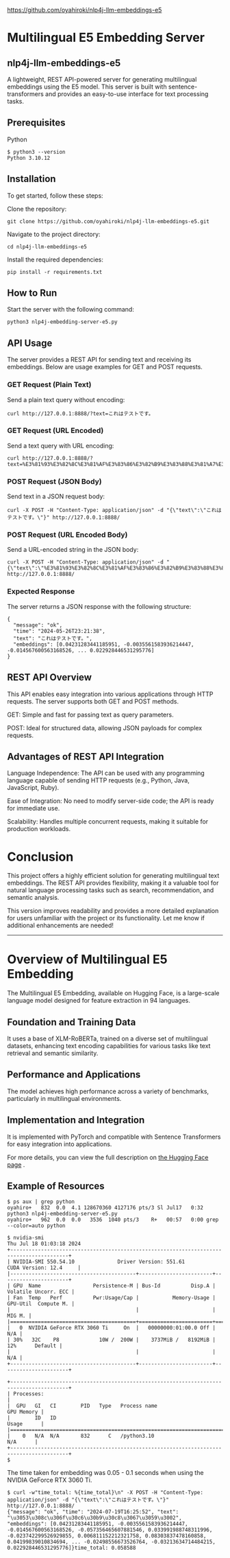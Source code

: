 https://github.com/oyahiroki/nlp4j-llm-embeddings-e5

# Multilingual E5 Embedding Server


## nlp4j-llm-embeddings-e5

A lightweight, REST API-powered server for generating multilingual embeddings using the E5 model. This server is built with sentence-transformers and provides an easy-to-use interface for text processing tasks.

## Prerequisites 

Python

```
$ python3 --version
Python 3.10.12
```


## Installation

To get started, follow these steps:

Clone the repository:

```
git clone https://github.com/oyahiroki/nlp4j-llm-embeddings-e5.git
```

Navigate to the project directory:

```
cd nlp4j-llm-embeddings-e5
```

Install the required dependencies:

```
pip install -r requirements.txt
```

## How to Run

Start the server with the following command:

```
python3 nlp4j-embedding-server-e5.py
```

## API Usage

The server provides a REST API for sending text and receiving its embeddings. Below are usage examples for GET and POST requests.

### GET Request (Plain Text)

Send a plain text query without encoding:

```
curl http://127.0.0.1:8888/?text=これはテストです。
```

### GET Request (URL Encoded)

Send a text query with URL encoding:

```
curl http://127.0.0.1:8888/?text=%E3%81%93%E3%82%8C%E3%81%AF%E3%83%86%E3%82%B9%E3%83%88%E3%81%A7%E3%81%99%E3%80%82
```

### POST Request (JSON Body)

Send text in a JSON request body:

```
curl -X POST -H "Content-Type: application/json" -d "{\"text\":\"これはテストです。\"}" http://127.0.0.1:8888/
```

### POST Request (URL Encoded Body)

Send a URL-encoded string in the JSON body:

```
curl -X POST -H "Content-Type: application/json" -d "{\"text\":\"%E3%81%93%E3%82%8C%E3%81%AF%E3%83%86%E3%82%B9%E3%83%88%E3%81%A7%E3%81%99%E3%80%82\"}" http://127.0.0.1:8888/
```

### Expected Response

The server returns a JSON response with the following structure:

```
{
  "message": "ok",
  "time": "2024-05-26T23:21:38",
  "text": "これはテストです。",
  "embeddings": [0.04231283441185951, -0.0035561583936214447, -0.014567600563168526, ... 0.022928446531295776]
}
```

## REST API Overview

This API enables easy integration into various applications through HTTP requests. The server supports both GET and POST methods.

GET: Simple and fast for passing text as query parameters.

POST: Ideal for structured data, allowing JSON payloads for complex requests.

## Advantages of REST API Integration

Language Independence: The API can be used with any programming language capable of sending HTTP requests (e.g., Python, Java, JavaScript, Ruby).

Ease of Integration: No need to modify server-side code; the API is ready for immediate use.

Scalability: Handles multiple concurrent requests, making it suitable for production workloads.

# Conclusion

This project offers a highly efficient solution for generating multilingual text embeddings. The REST API provides flexibility, making it a valuable tool for natural language processing tasks such as search, recommendation, and semantic analysis.

This version improves readability and provides a more detailed explanation for users unfamiliar with the project or its functionality. Let me know if additional enhancements are needed!

---


# Overview of Multilingual E5 Embedding

The Multilingual E5 Embedding, available on Hugging Face, is a large-scale language model designed for feature extraction in 94 languages.

## Foundation and Training Data

It uses a base of XLM-RoBERTa, trained on a diverse set of multilingual datasets, enhancing text encoding capabilities for various tasks like text retrieval and semantic similarity.

## Performance and Applications

The model achieves high performance across a variety of benchmarks, particularly in multilingual environments.

## Implementation and Integration

It is implemented with PyTorch and compatible with Sentence Transformers for easy integration into applications.

For more details, you can view the full description on [the Hugging Face page](https://huggingface.co/intfloat/multilingual-e5-large) .




## Example of Resources

```
$ ps aux | grep python
oyahiro+   832  0.0  4.1 128670360 4127176 pts/3 Sl Jul17   0:32 python3 nlp4j-embedding-server-e5.py
oyahiro+   962  0.0  0.0   3536  1040 pts/3    R+   00:57   0:00 grep --color=auto python
```

```
$ nvidia-smi
Thu Jul 18 01:03:18 2024
+-----------------------------------------------------------------------------------------+
| NVIDIA-SMI 550.54.10              Driver Version: 551.61         CUDA Version: 12.4     |
|-----------------------------------------+------------------------+----------------------+
| GPU  Name                 Persistence-M | Bus-Id          Disp.A | Volatile Uncorr. ECC |
| Fan  Temp   Perf          Pwr:Usage/Cap |           Memory-Usage | GPU-Util  Compute M. |
|                                         |                        |               MIG M. |
|=========================================+========================+======================|
|   0  NVIDIA GeForce RTX 3060 Ti     On  |   00000000:01:00.0 Off |                  N/A |
| 30%   32C    P8             10W /  200W |    3737MiB /   8192MiB |     12%      Default |
|                                         |                        |                  N/A |
+-----------------------------------------+------------------------+----------------------+

+-----------------------------------------------------------------------------------------+
| Processes:                                                                              |
|  GPU   GI   CI        PID   Type   Process name                              GPU Memory |
|        ID   ID                                                               Usage      |
|=========================================================================================|
|    0   N/A  N/A       832      C   /python3.10                                 N/A      |
+-----------------------------------------------------------------------------------------+
$
```

The time taken for embedding was 0.05 - 0.1 seconds when using the NVIDIA GeForce RTX 3060 Ti.

```
$ curl -w"time_total: %{time_total}\n" -X POST -H "Content-Type: application/json" -d "{\"text\":\"これはテストです。\"}" http://127.0.0.1:8888/
{"message": "ok", "time": "2024-07-19T16:25:52", "text": "\u3053\u308c\u306f\u30c6\u30b9\u30c8\u3067\u3059\u3002", "embeddings": [0.04231283441185951, -0.0035561583936214447, -0.014567600563168526, -0.057356465607881546, 0.033991988748311996, -0.023742299526929855, 0.006811152212321758, 0.08303837478160858, 0.04199839010834694, ... -0.02498556673526764, -0.03213634714484215, 0.022928446531295776]}time_total: 0.058588


```

